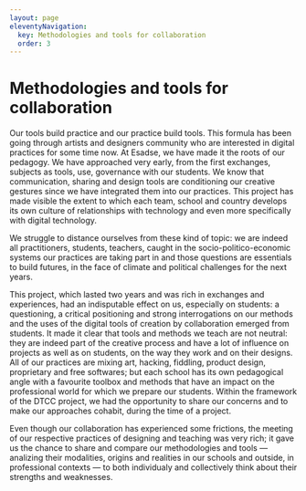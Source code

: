 ```yaml
---
layout: page
eleventyNavigation:
  key: Methodologies and tools for collaboration
  order: 3
---
```


# Methodologies and tools for collaboration

Our tools build practice and our practice build tools. This formula has been going through artists and designers community who are interested in digital practices for some time now. At Esadse, we have made it the roots of our pedagogy. We have approached very early, from the first exchanges, subjects as tools, use, governance with our students. We know that communication, sharing and design tools are conditioning our creative gestures since we have integrated them into our practices. This project has made visible the extent to which each team, school and country develops its own culture of relationships with technology and even more specifically with digital technology.

We struggle to distance ourselves from these kind of topic: we are indeed all practitioners, students, teachers, caught in the socio-politico-economic systems our practices are taking part in and those questions are essentials to build futures, in the face of climate and political challenges for the next years.

This project, which lasted two years and was rich in exchanges and experiences, had an indisputable effect on us, especially on students: a questioning, a critical positioning and strong interrogations on our methods and the uses of the digital tools of creation by collaboration emerged from students. It made it clear that tools and methods we teach are not neutral: they are indeed part of the creative process and have a lot of influence on projects as well as on students, on the way they work and on their designs. All of our practices are mixing art, hacking, fiddling, product design, proprietary and free softwares; but each school has its own pedagogical angle with a favourite toolbox and methods that have an impact on the professional world for which we prepare our students. Within the framework of the DTCC project, we had the opportunity to share our concerns and to make our approaches cohabit, during the time of a project.

Even though our collaboration has experienced some frictions, the meeting of our respective practices of designing and teaching was very rich; it gave us the chance to share and compare our methodologies and tools — analizing their modalities, origins and realities in our schools and outside, in professional contexts — to both individualy and collectively think about their strengths and weaknesses.
